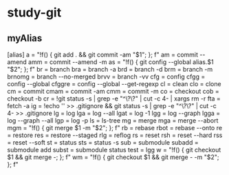 # study-git
## myAlias
[alias]
	a = "!f() { git add . && git commit -am "$1"; }; f"
	am = commit --amend
	amm = commit --amend -m
	as = "!f() { git config --global alias.$1 "$2"; }; f"
	br = branch
	bra = branch -a
	brd = branch -d
	brm = branch -m
	brnomg = branch --no-merged
	brvv = branch -vv
	cfg = config
	cfgg = config --global
	cfggre = config --global --get-regexp
	cl = clean
	clo = clone
	cm = commit
	cmam = commit -am
	cmm = commit -m
	co = checkout
	cob = checkout -b
	cr = !git status -s | grep -e "^\\?\\?" | cut -c 4- | xargs rm -r
	fta = fetch -a
	ig = !echo '' >> .gitignore && git status -s | grep -e "^\\?\\?" | cut -c 4- >> .gitignore
	lg = log
	lga = log --all
	lgat = log -1
	lgg = log --graph
	lgga = log --graph --all
	lgp = log -p
	ls = ls-tree
	mg = merge
	mga = merge --abort
	mgm = "!f() { git merge $1 -m "$2"; }; f"
	rb = rebase
	rbot = rebase --onto
	re = restore
	res = restore --staged
	rlg = reflog
	rs = reset
	rsh = reset --hard
	rss = reset --soft
	st = status
	sts = status -s
	sub = submodule
	subadd = submodule add
	subst = submodule status
	test = lgg
	w = "!f() { git checkout $1 && git merge -; }; f"
	wm = "!f() { git checkout $1 && git merge - -m "$2"; }; f"
